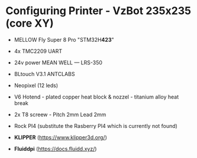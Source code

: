 # Configuring Printer - VzBot 235x235 (core XY)

- MELLOW Fly Super 8 Pro "STM32H**423**"
- 4x TMC2209 UART
- 24v power MEAN WELL — LRS-350
- BLtouch V3.1 ANTCLABS
- Neopixel (12 leds)
- V6 Hotend - plated copper heat block & nozzel - titanium alloy heat break 
- 2x T8 screew - Pitch 2mm Lead 2mm

- Rock PI4 (substitute the Rasberry PI4 which is currently not found)

- **KLIPPER** (https://www.klipper3d.org/)
- **Fluiddpi** (https://docs.fluidd.xyz/)
